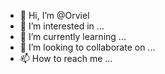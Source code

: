 - 👋 Hi, I’m @Orviel
- 👀 I’m interested in ...
- 🌱 I’m currently learning ...
- 💞️ I’m looking to collaborate on ...
- 📫 How to reach me ...

<!---
Orviel/Orviel is a ✨ special ✨ repository because its `README.md` (this file) appears on your GitHub profile.
You can click the Preview link to take a look at your changes.
--->
